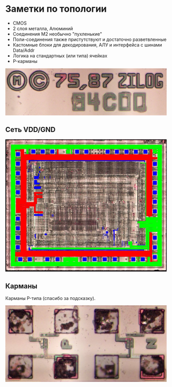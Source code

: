 # Заметки по топологии

- CMOS
- 2 слоя металла, Алюминий
- Соединения M2 необычно "пухленькие"
- Поли-соединения также пристутствуют и достаточно разветвленные
- Кастомные блоки для декодирования, АЛУ и интерфейса с шинами Data/Addr
- Логика на стандартных (или типа) ячейках
- P-карманы

![logo](imgstore/logo.jpg)

## Сеть VDD/GND

![z80_topo_sm](imgstore/z80_topo_sm.jpg)

## Карманы

Карманы P-типа (спасибо за подсказку).

![pockets](imgstore/pockets.jpg)
